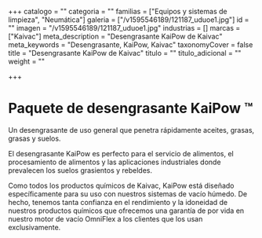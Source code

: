+++
catalogo = ""
categoria = ""
familias = ["Equipos y sistemas de limpieza", "Neumática"]
galeria = ["/v1595546189/121187_uduoe1.jpg"]
id = ""
imagen = "/v1595546189/121187_uduoe1.jpg"
industrias = []
marcas = ["Kaivac"]
meta_description = "Desengrasante KaiPow de Kaivac"
meta_keywords = "Desengrasante, KaiPow, Kaivac"
taxonomyCover = false
title = "Desengrasante KaiPow de Kaivac"
titulo = ""
titulo_adicional = ""
weight = ""

+++
# Paquete de desengrasante KaiPow ™

Un desengrasante de uso general que penetra rápidamente aceites, grasas, grasas y suelos.

El desengrasante KaiPow es perfecto para el servicio de alimentos, el procesamiento de alimentos y las aplicaciones industriales donde prevalecen los suelos grasientos y rebeldes.

Como todos los productos químicos de Kaivac, KaiPow está diseñado específicamente para su uso con nuestros sistemas de vacío húmedo. De hecho, tenemos tanta confianza en el rendimiento y la idoneidad de nuestros productos químicos que ofrecemos una garantía de por vida en nuestro motor de vacío OmniFlex a los clientes que los usan exclusivamente.